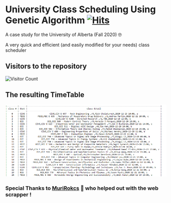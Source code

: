 # University Class Scheduling Using Genetic Algorithm  [![Hits](https://hits.seeyoufarm.com/api/count/incr/badge.svg?url=https%3A%2F%2Fgithub.com%2FAmna-A%2FGeneticAlgorithm%2Fhit-counter&count_bg=%2379C83D&title_bg=%23555555&icon=&icon_color=%23E7E7E7&title=hits&edge_flat=false)](https://hits.seeyoufarm.com)

A case study for the University of Alberta (Fall 2020) :nerd_face:

A very quick and efficient (and easily modified for your needs) class scheduler

## Visitors to the repository

![Visitor Count](https://profile-counter.glitch.me/{Amna-A}/count.svg)

## The resulting TimeTable

![](images/Capture3.PNG)

### Special Thanks to [MuriRokcs](https://github.com/MuriRokcs) :smiling_face_with_three_hearts: who helped out with the web scrapper !
